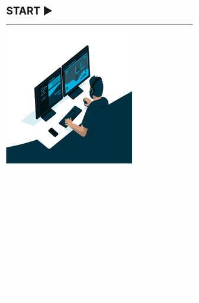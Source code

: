 # START ▶
<hr>
<p><img height="360"  width="340" src="dev.gif"/><img height="360" width="340" src="boasVindas.gif"/></a></p>

